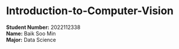 # Introduction-to-Computer-Vision

**Student Number:** 2022112338  
**Name:** Baik Soo Min  
**Major:** Data Science
